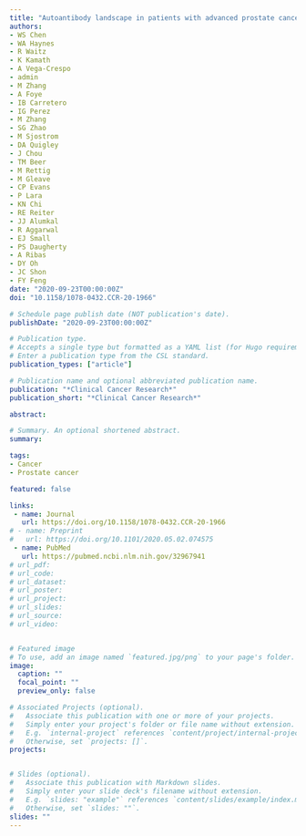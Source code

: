 ```yaml
---
title: "Autoantibody landscape in patients with advanced prostate cancer"
authors:
- WS Chen
- WA Haynes
- R Waitz
- K Kamath
- A Vega-Crespo
- admin
- M Zhang
- A Foye
- IB Carretero
- IG Perez
- M Zhang
- SG Zhao
- M Sjostrom
- DA Quigley
- J Chou
- TM Beer
- M Rettig
- M Gleave
- CP Evans
- P Lara
- KN Chi
- RE Reiter
- JJ Alumkal
- R Aggarwal
- EJ Small
- PS Daugherty
- A Ribas
- DY Oh
- JC Shon
- FY Feng
date: "2020-09-23T00:00:00Z"
doi: "10.1158/1078-0432.CCR-20-1966"

# Schedule page publish date (NOT publication's date).
publishDate: "2020-09-23T00:00:00Z"

# Publication type.
# Accepts a single type but formatted as a YAML list (for Hugo requirements).
# Enter a publication type from the CSL standard.
publication_types: ["article"]

# Publication name and optional abbreviated publication name.
publication: "*Clinical Cancer Research*"
publication_short: "*Clinical Cancer Research*"

abstract: 

# Summary. An optional shortened abstract.
summary: 

tags:
- Cancer
- Prostate cancer

featured: false

links:
 - name: Journal
   url: https://doi.org/10.1158/1078-0432.CCR-20-1966
# - name: Preprint
#   url: https://doi.org/10.1101/2020.05.02.074575
 - name: PubMed
   url: https://pubmed.ncbi.nlm.nih.gov/32967941
# url_pdf: 
# url_code: 
# url_dataset: 
# url_poster: 
# url_project: 
# url_slides: 
# url_source: 
# url_video: 


# Featured image
# To use, add an image named `featured.jpg/png` to your page's folder. 
image:
  caption: ""
  focal_point: ""
  preview_only: false

# Associated Projects (optional).
#   Associate this publication with one or more of your projects.
#   Simply enter your project's folder or file name without extension.
#   E.g. `internal-project` references `content/project/internal-project/index.md`.
#   Otherwise, set `projects: []`.
projects:


# Slides (optional).
#   Associate this publication with Markdown slides.
#   Simply enter your slide deck's filename without extension.
#   E.g. `slides: "example"` references `content/slides/example/index.md`.
#   Otherwise, set `slides: ""`.
slides: ""
---
```


